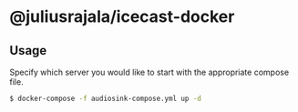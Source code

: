 # @juliusrajala/icecast-docker

## Usage

Specify which server you would like to start with the appropriate compose file.

```bash
$ docker-compose -f audiosink-compose.yml up -d
```
